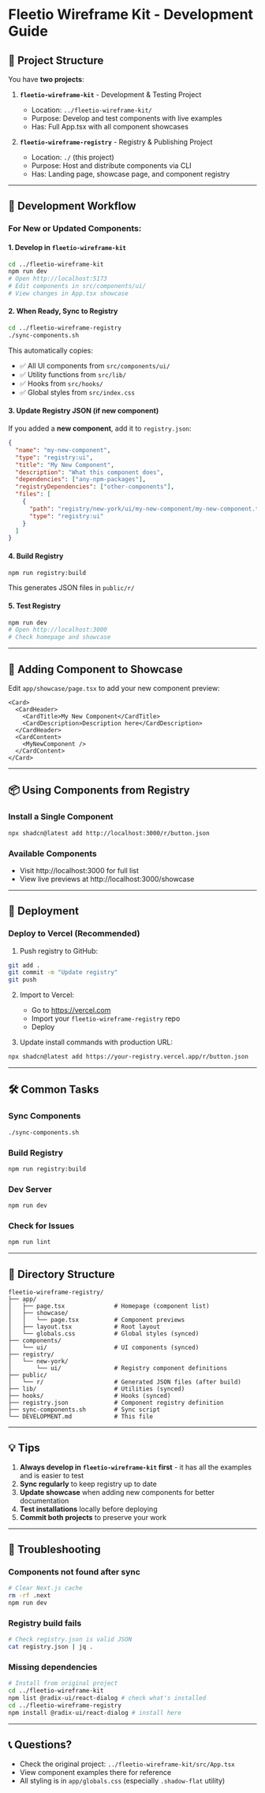 # Fleetio Wireframe Kit - Development Guide

## 📁 Project Structure

You have **two projects**:

1. **`fleetio-wireframe-kit`** - Development & Testing Project
   - Location: `../fleetio-wireframe-kit/`
   - Purpose: Develop and test components with live examples
   - Has: Full App.tsx with all component showcases

2. **`fleetio-wireframe-registry`** - Registry & Publishing Project
   - Location: `./` (this project)
   - Purpose: Host and distribute components via CLI
   - Has: Landing page, showcase page, and component registry

---

## 🔄 Development Workflow

### For New or Updated Components:

#### 1. Develop in `fleetio-wireframe-kit`
```bash
cd ../fleetio-wireframe-kit
npm run dev
# Open http://localhost:5173
# Edit components in src/components/ui/
# View changes in App.tsx showcase
```

#### 2. When Ready, Sync to Registry
```bash
cd ../fleetio-wireframe-registry
./sync-components.sh
```

This automatically copies:
- ✅ All UI components from `src/components/ui/`
- ✅ Utility functions from `src/lib/`
- ✅ Hooks from `src/hooks/`
- ✅ Global styles from `src/index.css`

#### 3. Update Registry JSON (if new component)

If you added a **new component**, add it to `registry.json`:

```json
{
  "name": "my-new-component",
  "type": "registry:ui",
  "title": "My New Component",
  "description": "What this component does",
  "dependencies": ["any-npm-packages"],
  "registryDependencies": ["other-components"],
  "files": [
    {
      "path": "registry/new-york/ui/my-new-component/my-new-component.tsx",
      "type": "registry:ui"
    }
  ]
}
```

#### 4. Build Registry
```bash
npm run registry:build
```

This generates JSON files in `public/r/`

#### 5. Test Registry
```bash
npm run dev
# Open http://localhost:3000
# Check homepage and showcase
```

---

## 🎨 Adding Component to Showcase

Edit `app/showcase/page.tsx` to add your new component preview:

```tsx
<Card>
  <CardHeader>
    <CardTitle>My New Component</CardTitle>
    <CardDescription>Description here</CardDescription>
  </CardHeader>
  <CardContent>
    <MyNewComponent />
  </CardContent>
</Card>
```

---

## 📦 Using Components from Registry

### Install a Single Component
```bash
npx shadcn@latest add http://localhost:3000/r/button.json
```

### Available Components
- Visit http://localhost:3000 for full list
- View live previews at http://localhost:3000/showcase

---

## 🚀 Deployment

### Deploy to Vercel (Recommended)

1. Push registry to GitHub:
```bash
git add .
git commit -m "Update registry"
git push
```

2. Import to Vercel:
   - Go to https://vercel.com
   - Import your `fleetio-wireframe-registry` repo
   - Deploy

3. Update install commands with production URL:
```bash
npx shadcn@latest add https://your-registry.vercel.app/r/button.json
```

---

## 🛠️ Common Tasks

### Sync Components
```bash
./sync-components.sh
```

### Build Registry
```bash
npm run registry:build
```

### Dev Server
```bash
npm run dev
```

### Check for Issues
```bash
npm run lint
```

---

## 📂 Directory Structure

```
fleetio-wireframe-registry/
├── app/
│   ├── page.tsx              # Homepage (component list)
│   ├── showcase/
│   │   └── page.tsx          # Component previews
│   ├── layout.tsx            # Root layout
│   └── globals.css           # Global styles (synced)
├── components/
│   └── ui/                   # UI components (synced)
├── registry/
│   └── new-york/
│       └── ui/               # Registry component definitions
├── public/
│   └── r/                    # Generated JSON files (after build)
├── lib/                      # Utilities (synced)
├── hooks/                    # Hooks (synced)
├── registry.json             # Component registry definition
├── sync-components.sh        # Sync script
└── DEVELOPMENT.md            # This file
```

---

## 💡 Tips

1. **Always develop in `fleetio-wireframe-kit` first** - it has all the examples and is easier to test
2. **Sync regularly** to keep registry up to date
3. **Update showcase** when adding new components for better documentation
4. **Test installations** locally before deploying
5. **Commit both projects** to preserve your work

---

## 🐛 Troubleshooting

### Components not found after sync
```bash
# Clear Next.js cache
rm -rf .next
npm run dev
```

### Registry build fails
```bash
# Check registry.json is valid JSON
cat registry.json | jq .
```

### Missing dependencies
```bash
# Install from original project
cd ../fleetio-wireframe-kit
npm list @radix-ui/react-dialog # check what's installed
cd ../fleetio-wireframe-registry
npm install @radix-ui/react-dialog # install here
```

---

## 📞 Questions?

- Check the original project: `../fleetio-wireframe-kit/src/App.tsx`
- View component examples there for reference
- All styling is in `app/globals.css` (especially `.shadow-flat` utility)
